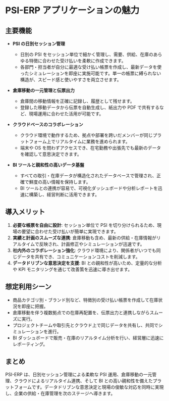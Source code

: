 # PSI-ERP アプリケーションの魅力

## 主要機能

- **PSI の日別セッション管理**
  - 日別の PSI をセッション単位で細かく管理し、需要、供給、在庫のあらゆる特徴に合わせた受け払いを柔軟に作成できます。
  - 各部門・担当者が自分に最適な受け払い帳票を作成し、最新データを使ったシミュレーションを即座に実施可能です。単一の帳票に縛られない構造が、スピード感と使いやすさを両立させます。

- **倉庫移動の一元管理と伝票出力**
  - 倉庫間の移動情報を正確に記録し、履歴として残せます。
  - 登録した移動データから伝票を自動生成し、紙出力や PDF で共有するなど、現場運用に合わせた活用が可能です。

- **クラウドベースのコラボレーション**
  - クラウド環境で動作するため、拠点や部署を跨いだメンバーが同じプラットフォーム上でリアルタイムに業務を進められます。
  - 端末や OS を問わずアクセスでき、在宅勤務や出張先でも最新のデータを確認して意思決定できます。

- **BI ツールと親和性の高いデータ基盤**
  - すべての取引・在庫データが構造化されたデータベースで管理され、正確で鮮度の高い情報を保持します。
  - BI ツールとの連携が容易で、可視化ダッシュボードや分析レポートを迅速に構築し、経営判断に活用できます。

## 導入メリット

1. **必要な帳票を自由に設計**: セッション単位で PSI を切り分けられるため、現場の要望に合わせた受け払いが簡単に実現できます。
2. **実績と計画のスムーズな連携**: 倉庫移動も含め、最新の供給・在庫情報がリアルタイムで反映され、計画修正やシミュレーションが迅速です。
3. **社内外のコラボレーション強化**: クラウド環境により、関係者がいつでも同じデータを共有でき、コミュニケーションコストを削減します。
4. **データドリブンな意思決定を支援**: BI との親和性が高いため、定量的な分析や KPI モニタリングを通じて改善策を迅速に導き出せます。

## 想定利用シーン

- 商品カテゴリ別・ブランド別など、特徴別の受け払い帳票を作成して在庫状況を即座に把握。
- 倉庫移動を伴う複数拠点での在庫再配置を、伝票出力と連携しながらスムーズに実行。
- プロジェクトチームや取引先とクラウド上で同じデータを共有し、共同でシミュレーションを進行。
- BI ダッシュボードで販売・在庫のリアルタイム分析を行い、経営層に迅速にレポーティング。

## まとめ

PSI-ERP は、日別セッション管理による柔軟な PSI 運用、倉庫移動の一元管理、クラウドによるリアルタイム連携、そして BI との高い親和性を備えたプラットフォームです。データドリブンな意思決定と現場の俊敏な対応を同時に実現し、企業の供給・在庫管理を次のステージへ導きます。
